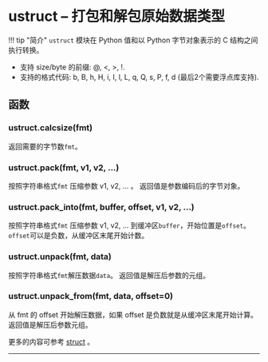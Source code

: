 # **ustruct** – 打包和解包原始数据类型

!!! tip "简介"
    `ustruct` 模块在 Python 值和以 Python 字节对象表示的 C 结构之间执行转换。

- 支持 size/byte 的前缀: @, <, >, !.
- 支持的格式代码: b, B, h, H, i, I, l, L, q, Q, s, P, f, d (最后2个需要浮点库支持).

## 函数

### **ustruct.calcsize**(fmt)  
  返回需要的字节数`fmt`。

### **ustruct.pack**(fmt, v1, v2, ...)  
  按照字符串格式`fmt` 压缩参数 v1, v2, ... 。 返回值是参数编码后的字节对象。

### **ustruct.pack_into**(fmt, buffer, offset, v1, v2, ...)  
  按照字符串格式`fmt` 压缩参数 v1, v2, ... 到缓冲区`buffer`，开始位置是`offset`。`offset`可以是负数，从缓冲区末尾开始计数。

### **ustruct.unpack**(fmt, data)  
  按照字符串格式`fmt`解压数据`data`。 返回值是解压后参数的元组。

### **ustruct.unpack_from**(fmt, data, offset=0)  
  从 fmt 的 offset 开始解压数据，如果 offset 是负数就是从缓冲区末尾开始计算。 返回值是解压后参数元组。

更多的内容可参考  [struct](https://docs.python.org/3/library/struct.html) 。

----------